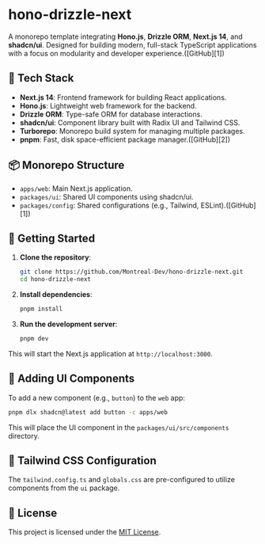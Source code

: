 # hono-drizzle-next

A monorepo template integrating **Hono.js**, **Drizzle ORM**, **Next.js 14**, and **shadcn/ui**. Designed for building modern, full-stack TypeScript applications with a focus on modularity and developer experience.([GitHub][1])

## 🧰 Tech Stack

* **Next.js 14**: Frontend framework for building React applications.
* **Hono.js**: Lightweight web framework for the backend.
* **Drizzle ORM**: Type-safe ORM for database interactions.
* **shadcn/ui**: Component library built with Radix UI and Tailwind CSS.
* **Turborepo**: Monorepo build system for managing multiple packages.
* **pnpm**: Fast, disk space-efficient package manager.([GitHub][2])

## 📦 Monorepo Structure

* `apps/web`: Main Next.js application.
* `packages/ui`: Shared UI components using shadcn/ui.
* `packages/config`: Shared configurations (e.g., Tailwind, ESLint).([GitHub][1])

## 🚀 Getting Started

1. **Clone the repository**:

   ```bash
   git clone https://github.com/Montreal-Dev/hono-drizzle-next.git
   cd hono-drizzle-next
   ```



2. **Install dependencies**:

   ```bash
   pnpm install
   ```



3. **Run the development server**:

   ```bash
   pnpm dev
   ```



This will start the Next.js application at `http://localhost:3000`.

## 🧩 Adding UI Components

To add a new component (e.g., `button`) to the `web` app:

```bash
pnpm dlx shadcn@latest add button -c apps/web
```



This will place the UI component in the `packages/ui/src/components` directory.

## 🎨 Tailwind CSS Configuration

The `tailwind.config.ts` and `globals.css` are pre-configured to utilize components from the `ui` package.

## 📄 License

This project is licensed under the [MIT License](LICENSE).
